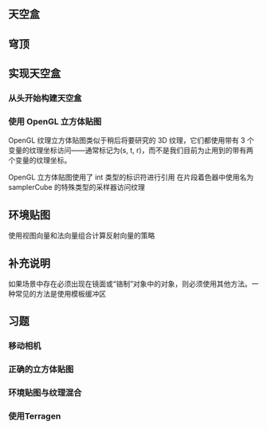 ## 天空盒

## 穹顶

## 实现天空盒
### 从头开始构建天空盒

### 使用 OpenGL 立方体贴图
OpenGL 纹理立方体贴图类似于稍后将要研究的 3D 纹理，它们都使用带有 3 个变量的纹理坐标访问——通常标记为(s, t, r)，而不是我们目前为止用到的带有两个变量的纹理坐标。


OpenGL 立方体贴图使用了 int 类型的标识符进行引用
在片段着色器中使用名为 samplerCube 的特殊类型的采样器访问纹理

## 环境贴图

使用视图向量和法向量组合计算反射向量的策略

## 补充说明

如果场景中存在必须出现在镜面或“铬制”对象中的对象，则必须使用其他方法。一种常见的方法是使用模板缓冲区

## 习题

### 移动相机

### 正确的立方体贴图

### 环境贴图与纹理混合

### 使用Terragen